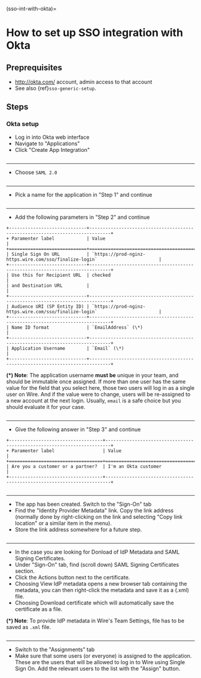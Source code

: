 (sso-int-with-okta)=

# How to set up SSO integration with Okta

## Preprequisites

- <http://okta.com/> account, admin access to that account
- See also {ref}`sso-generic-setup`.

## Steps

### Okta setup

- Log in into Okta web interface
- Navigate to "Applications"
- Click "Create App Integration"

```{image} 001-applications-screen.png
```

______________________________________________________________________

- Choose `SAML 2.0`

```{image} 002-add-application.png
```

______________________________________________________________________

- Pick a name for the application in "Step 1" and continue

```{image} 003-add-application-step1.png
```

______________________________________________________________________

- Add the following parameters in "Step 2" and continue

```{eval-rst}
+-----------------------------+------------------------------------------------------------------------------+
+ Paramenter label            | Value                                                                        |
+=============================+==============================================================================+
| Single Sign On URL          | `https://prod-nginz-https.wire.com/sso/finalize-login`                       |
+-----------------------------+------------------------------------------------------------------------------+
| Use this for Recipient URL  | checked                                                                      |
| and Destination URL         |                                                                              |
+-----------------------------+------------------------------------------------------------------------------+
| Audience URI (SP Entity ID) | `https://prod-nginz-https.wire.com/sso/finalize-login`                       |
+-----------------------------+------------------------------------------------------------------------------+
| Name ID format              | `EmailAddress` (\*)                                                          |
+-----------------------------+------------------------------------------------------------------------------+
| Application Username        | `Email` (\*)                                                                 |
+-----------------------------+------------------------------------------------------------------------------+
```

**(\*) Note**: The application username **must be** unique in your team, and should be immutable once assigned. If more than one user has the same value for the field that you select here, those two users will log in as a single user on Wire. And if the value were to change, users will be re-assigned to a new account at the next login. Usually, `email` is a safe choice but you should evaluate it for your case.

```{image} 004-add-application-step2.png
```

______________________________________________________________________

- Give the following answer in "Step 3" and continue

```{eval-rst}
+-----------------------------------+------------------------------------------------------------------------+
+ Paramenter label                  | Value                                                                  |
+===================================+========================================================================+
| Are you a customer or a partner?  | I'm an Okta customer                                                   |
+-----------------------------------+------------------------------------------------------------------------+
```

```{image} 005-add-application-step3.png
```

______________________________________________________________________

- The app has been created. Switch to the "Sign-On" tab
- Find the "Identity Provider Metadata" link. Copy the link address (normally done by right-clicking on the link and selecting "Copy link location" or a similar item in the menu).
- Store the link address somewhere for a future step.

```{image} 006-application-sign-on.png
```

______________________________________________________________________

- In the case you are looking for Donload of IdP Metadata and SAML Signing Certificates.
- Under "Sign-On" tab, find (scroll down) SAML Signing Certificates section.
- Click the Actions button next to the certificate.
- Choosing View IdP metadata opens a new browser tab containing the metadata, you can then right-click the metadata and save it as a (.xml) file.
- Choosing Download certificate which will automatically save the certificate as a file.

**(\*) Note**: To provide IdP metadata in Wire's Team Settings, file has to be saved as `.xml` file.

```{image} 007-view-idp-metadata.png
```
______________________________________________________________________

- Switch to the "Assignments" tab
- Make sure that some users (or everyone) is assigned to the application. These are the users that will be allowed to log in to Wire using Single Sign On. Add the relevant users to the list with the "Assign" button.

```{image} 008-assignment.png
```
